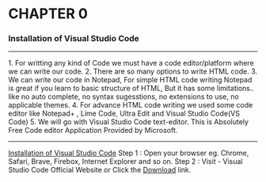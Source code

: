 # CHAPTER 0
### Installation of Visual Studio Code
<hr>
1. For writting any kind of Code we must have a code editor/platform where we can write our code.
2. There are so many options to write HTML code.
3. We can write our code in Notepad, For simple HTML code writing Notepad is great if you learn to basic structure of HTML, But it has some limitations.. like no auto complete, no syntax sugesstions, no extensions to use, no applicable themes.
4. For advance HTML code writing we used some code editor like Notepad+ , Lime Code, Ultra Edit and Visual Studio Code(VS Code)
5. We will go with Visual Studio Code text-editor. This is Absolutely Free Code editor Application Provided by Microsoft.
<hr>

<u>Installation of Visual Studio Code</u>
Step 1 : Open your browser eg. Chrome, Safari, Brave, Firebox, Internet Explorer and so on.
Step 2 : Visit - Visual Studio Code Official Website or Click the <a href="https://code.visualstudio.com/">Download</a> link.